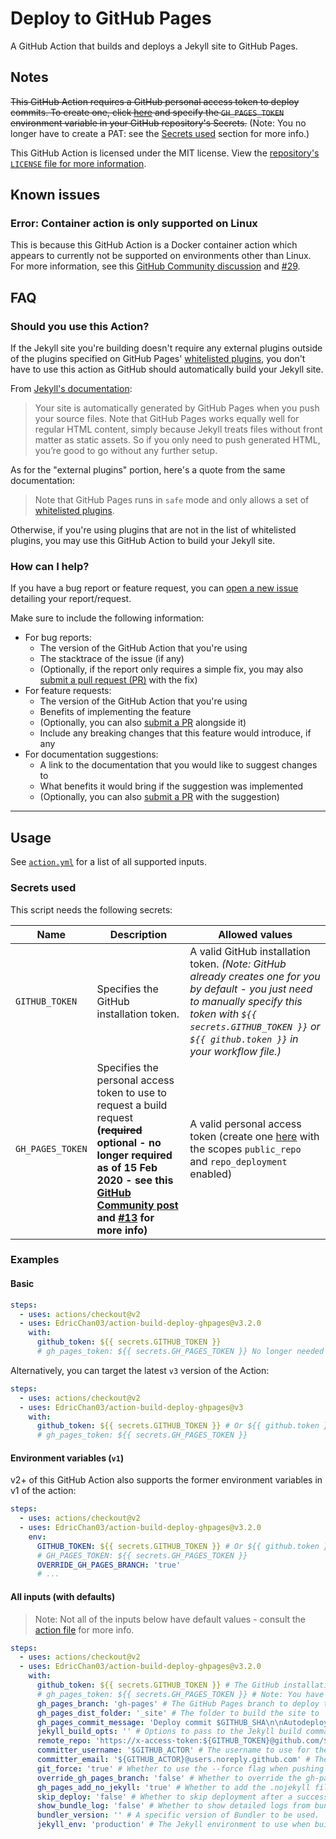 # Deploy to GitHub Pages

A GitHub Action that builds and deploys a Jekyll site to GitHub Pages.

## Notes

~~This GitHub Action requires a GitHub personal access token to deploy commits. To create one, click [here](https://github.com/settings/tokens/new?scopes=public_repo,repo_deployment&description=Token%20for%20Deploy%20GitHub%20Pages%20GitHub%20Action) and specify the `GH_PAGES_TOKEN` environment variable in your GitHub repository's Secrets.~~ (Note: You no longer have to create a PAT: see the [Secrets used](#secrets-used) section for more info.)

This GitHub Action is licensed under the MIT license. View the [repository's `LICENSE` file for more information](https://github.com/EdricChan03/action-build-deploy-ghpages/blob/main/LICENSE).

## Known issues

### Error: Container action is only supported on Linux

This is because this GitHub Action is a Docker container action which appears to currently not be supported on environments
other than Linux. For more information, see this
[GitHub Community discussion](https://github.com/orgs/community/discussions/25777#discussioncomment-3249229) and [#29](https://github.com/EdricChan03/action-build-deploy-ghpages/issues/29).

## FAQ

### Should you use this Action?

If the Jekyll site you're building doesn't require any external plugins outside of the plugins specified on GitHub Pages' [whitelisted plugins](https://help.github.com/articles/configuring-jekyll-plugins/#default-plugins), you don't have to use this action as GitHub should automatically build your Jekyll site.

From [Jekyll's documentation](https://jekyllrb.com/docs/github-pages/):

> Your site is automatically generated by GitHub Pages when you push your source files. Note that GitHub Pages works equally well for regular HTML content, simply because Jekyll treats files without front matter as static assets. So if you only need to push generated HTML, you’re good to go without any further setup.

As for the "external plugins" portion, here's a quote from the same documentation:

> Note that GitHub Pages runs in `safe` mode and only allows a set of [whitelisted plugins](https://help.github.com/articles/configuring-jekyll-plugins/#default-plugins).

Otherwise, if you're using plugins that are not in the list of whitelisted plugins, you may use this GitHub Action to build your Jekyll site.

### How can I help?

If you have a bug report or feature request, you can [open a new issue](https://github.com/EdricChan03/action-build-deploy-ghpages/issues/new) detailing your report/request.

Make sure to include the following information:

- For bug reports:
  - The version of the GitHub Action that you're using
  - The stacktrace of the issue (if any)
  - (Optionally, if the report only requires a simple fix, you may also [submit a pull request (PR)](https://github.com/EdricChan03/action-build-deploy-ghpages/compare) with the fix)
- For feature requests:
  - The version of the GitHub Action that you're using
  - Benefits of implementing the feature
  - (Optionally, you can also [submit a PR](https://github.com/EdricChan03/action-build-deploy-ghpages/compare) alongside it)
  - Include any breaking changes that this feature would introduce, if any
- For documentation suggestions:
  - A link to the documentation that you would like to suggest changes to
  - What benefits it would bring if the suggestion was implemented
  - (Optionally, you can also [submit a PR](https://github.com/EdricChan03/action-build-deploy-ghpages/compare) with the suggestion)

---

## Usage

See [`action.yml`](./action.yml) for a list of all supported inputs.

### Secrets used

This script needs the following secrets:

Name | Description | Allowed values
---|---|---
 `GITHUB_TOKEN` | Specifies the GitHub installation token. | A valid GitHub installation token. _(Note: GitHub already creates one for you by default - you just need to manually specify this token with `${{ secrets.GITHUB_TOKEN }}` or `${{ github.token }}` in your workflow file.)_
 `GH_PAGES_TOKEN` | Specifies the personal access token to use to request a build request **(~~required~~ optional - no longer required as of 15 Feb 2020 - see this [GitHub Community post](https://github.community/t5/GitHub-Actions/Github-action-not-triggering-gh-pages-upon-push/m-p/46519/highlight/true#M6551) and [#13](https://github.com/EdricChan03/action-build-deploy-ghpages/issues/13) for more info)** | A valid personal access token (create one [here](https://github.com/settings/tokens/new?scopes=public_repo,repo_deployment&description=Token%20for%20Deploy%20GitHub%20Pages%20GitHub%20Action) with the scopes `public_repo` and `repo_deployment` enabled)

### Examples

#### Basic

```yml
steps:
  - uses: actions/checkout@v2
  - uses: EdricChan03/action-build-deploy-ghpages@v3.2.0
    with:
      github_token: ${{ secrets.GITHUB_TOKEN }}
      # gh_pages_token: ${{ secrets.GH_PAGES_TOKEN }} No longer needed - see https://github.community/t5/GitHub-Actions/Github-action-not-triggering-gh-pages-upon-push/m-p/46519/highlight/true#M6551 for more info
```

Alternatively, you can target the latest `v3` version of the Action:

```yml
steps:
  - uses: actions/checkout@v2
  - uses: EdricChan03/action-build-deploy-ghpages@v3
    with:
      github_token: ${{ secrets.GITHUB_TOKEN }} # Or ${{ github.token }}
      # gh_pages_token: ${{ secrets.GH_PAGES_TOKEN }}
```

#### Environment variables (`v1`)

v2+ of this GitHub Action also supports the former environment variables in v1 of the action:

```yml
steps:
  - uses: actions/checkout@v2
  - uses: EdricChan03/action-build-deploy-ghpages@v3.2.0
    env:
      GITHUB_TOKEN: ${{ secrets.GITHUB_TOKEN }} # Or ${{ github.token }}
      # GH_PAGES_TOKEN: ${{ secrets.GH_PAGES_TOKEN }}
      OVERRIDE_GH_PAGES_BRANCH: 'true'
      # ...
```

#### All inputs (with defaults)

> Note: Not all of the inputs below have default values - consult the [action file](./action.yml) for more info.

```yml
steps:
  - uses: actions/checkout@v2
  - uses: EdricChan03/action-build-deploy-ghpages@v3.2.0
    with:
      github_token: ${{ secrets.GITHUB_TOKEN }} # The GitHub installation token. Note: You can also use ${{ github.token }}
      # gh_pages_token: ${{ secrets.GH_PAGES_TOKEN }} # Note: You have to create this yourself - see the "Secrets used" section above for more info (This input does not have a default value - you have to supply this yourself) (As of 15 Feb 2020, this is no longer needed - see https://github.community/t5/GitHub-Actions/Github-action-not-triggering-gh-pages-upon-push/m-p/46519/highlight/true#M6551)
      gh_pages_branch: 'gh-pages' # The GitHub Pages branch to deploy the site to
      gh_pages_dist_folder: '_site' # The folder to build the site to
      gh_pages_commit_message: 'Deploy commit $GITHUB_SHA\n\nAutodeployed using $GITHUB_ACTION in $GITHUB_WORKFLOW' # The commit message to use when deploying the site
      jekyll_build_opts: '' # Options to pass to the Jekyll build command.
      remote_repo: 'https://x-access-token:${GITHUB_TOKEN}@github.com/${GITHUB_REPOSITORY}.git' # The repository to deploy the site to
      committer_username: '$GITHUB_ACTOR' # The username to use for the committer of the commit
      committer_email: '${GITHUB_ACTOR}@users.noreply.github.com' # The email to use for the committer of the commit
      git_force: 'true' # Whether to use the --force flag when pushing the commit
      override_gh_pages_branch: 'false' # Whether to override the gh-pages branch on push
      gh_pages_add_no_jekyll: 'true' # Whether to add the .nojekyll file to the deployed site
      skip_deploy: 'false' # Whether to skip deployment after a successful build.
      show_bundle_log: 'false' # Whether to show detailed logs from bundle install command. Useful for debugging broken builds.
      bundler_version: '' # A specific version of Bundler to be used.
      jekyll_env: 'production' # The Jekyll environment to use when building the site. (See https://jekyllrb.com/docs/configuration/environments/)
```
